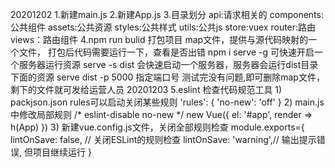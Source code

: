 20201202
    1.新建main.js
    2.新建App.js
    3.目录划分
        api:请求相关的
        components:公共组件
        assets:公共资源
        styles:公共样式
        utils:公共js
        store:vuex
        router:路由
        views：路由组件
    4.npm run bulid 打包项目
        map文件，提供与源代码映射的一个文件，
        打包后代码需要运行一下，查看是否出错
            npm i serve -g 可快速开启一个服务器运行资源
            serve -s dist 会快速启动一个服务器，服务器会运行dist目录下面的资源
            serve dist -p 5000 指定端口号
        测试完没有问题,即可删除map文件，剩下的文件就可发给运营人员
20201203
    5.eslint 检查代码规范工具
        1) packjson.json rules可以启动关闭某些规则
            'rules': {
                'no-new': 'off'
            }
        2) main.js中修改局部规则
            /* eslint-disable no-new */
            new Vue({
                el: '#app',
                render => h(App)
            })
        3) 新建vue.config.js文件，关闭全部规则检查
            module.exports={
                lintOnSave: false, // 关闭ESLint的规则检查
                lintOnSave: 'warning',// 输出提示错误, 但项目继续运行
            }
    


